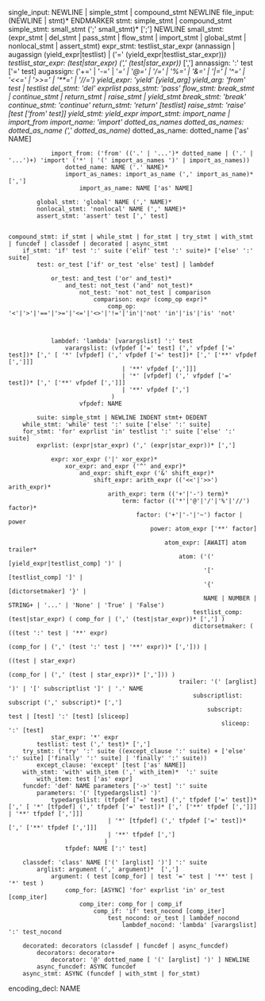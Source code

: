 single_input: NEWLINE | simple_stmt | compound_stmt NEWLINE
file_input: (NEWLINE | stmt)* ENDMARKER
stmt: simple_stmt | compound_stmt
    simple_stmt: small_stmt (';' small_stmt)* [';'] NEWLINE
        small_stmt: (expr_stmt | del_stmt | pass_stmt | flow_stmt | import_stmt | global_stmt | nonlocal_stmt | assert_stmt)
            expr_stmt: testlist_star_expr (annassign | augassign (yield_expr|testlist) | ('=' (yield_expr|testlist_star_expr))*)
                testlist_star_expr: (test|star_expr) (',' (test|star_expr))* [',']
                annassign: ':' test ['=' test]
                augassign: ('+=' | '-=' | '*=' | '@=' | '/=' | '%=' | '&=' | '|=' | '^=' | '<<=' | '>>=' | '**=' | '//=')
                yield_expr: 'yield' [yield_arg]
                    yield_arg: 'from' test | testlist
            del_stmt: 'del' exprlist
            pass_stmt: 'pass'
            flow_stmt: break_stmt | continue_stmt | return_stmt | raise_stmt | yield_stmt
                break_stmt: 'break'
                continue_stmt: 'continue'
                return_stmt: 'return' [testlist]
                raise_stmt: 'raise' [test ['from' test]]
                yield_stmt: yield_expr
            import_stmt: import_name | import_from
                import_name: 'import' dotted_as_names
                    dotted_as_names: dotted_as_name (',' dotted_as_name)*
                        dotted_as_name: dotted_name ['as' NAME]

                import_from: ('from' (('.' | '...')* dotted_name | ('.' | '...')+) 'import' ('*' | '(' import_as_names ')' | import_as_names))
                    dotted_name: NAME ('.' NAME)*
                    import_as_names: import_as_name (',' import_as_name)* [',']
                        import_as_name: NAME ['as' NAME]

            global_stmt: 'global' NAME (',' NAME)*
            nonlocal_stmt: 'nonlocal' NAME (',' NAME)*
            assert_stmt: 'assert' test [',' test]


    compound_stmt: if_stmt | while_stmt | for_stmt | try_stmt | with_stmt | funcdef | classdef | decorated | async_stmt
        if_stmt: 'if' test ':' suite ('elif' test ':' suite)* ['else' ':' suite]
            test: or_test ['if' or_test 'else' test] | lambdef

                or_test: and_test ('or' and_test)*
                    and_test: not_test ('and' not_test)*
                        not_test: 'not' not_test | comparison
                            comparison: expr (comp_op expr)*
                                comp_op: '<'|'>'|'=='|'>='|'<='|'<>'|'!='|'in'|'not' 'in'|'is'|'is' 'not'



                lambdef: 'lambda' [varargslist] ':' test
                    varargslist: (vfpdef ['=' test] (',' vfpdef ['=' test])* [',' [ '*' [vfpdef] (',' vfpdef ['=' test])* [',' ['**' vfpdef [',']]]
                                    | '**' vfpdef [',']]]
                                    | '*' [vfpdef] (',' vfpdef ['=' test])* [',' ['**' vfpdef [',']]]
                                    | '**' vfpdef [',']
                                 )
                        vfpdef: NAME

            suite: simple_stmt | NEWLINE INDENT stmt+ DEDENT
        while_stmt: 'while' test ':' suite ['else' ':' suite]
        for_stmt: 'for' exprlist 'in' testlist ':' suite ['else' ':' suite]
            exprlist: (expr|star_expr) (',' (expr|star_expr))* [',']

                expr: xor_expr ('|' xor_expr)*
                    xor_expr: and_expr ('^' and_expr)*
                        and_expr: shift_expr ('&' shift_expr)*
                            shift_expr: arith_expr (('<<'|'>>') arith_expr)*
                                arith_expr: term (('+'|'-') term)*
                                    term: factor (('*'|'@'|'/'|'%'|'//') factor)*
                                        factor: ('+'|'-'|'~') factor | power
                                            power: atom_expr ['**' factor]

                                                atom_expr: [AWAIT] atom trailer*
                                                    atom: ('(' [yield_expr|testlist_comp] ')' |
                                                           '[' [testlist_comp] ']' |
                                                           '{' [dictorsetmaker] '}' |
                                                           NAME | NUMBER | STRING+ | '...' | 'None' | 'True' | 'False')
                                                        testlist_comp: (test|star_expr) ( comp_for | (',' (test|star_expr))* [','] )
                                                        dictorsetmaker: ( ((test ':' test | '**' expr)
                                                                           (comp_for | (',' (test ':' test | '**' expr))* [','])) |
                                                                          ((test | star_expr)
                                                                           (comp_for | (',' (test | star_expr))* [','])) )
                                                    trailer: '(' [arglist] ')' | '[' subscriptlist ']' | '.' NAME
                                                        subscriptlist: subscript (',' subscript)* [',']
                                                            subscript: test | [test] ':' [test] [sliceop]
                                                                sliceop: ':' [test]
                star_expr: '*' expr
            testlist: test (',' test)* [',']
        try_stmt: ('try' ':' suite ((except_clause ':' suite) + ['else' ':' suite] ['finally' ':' suite] | 'finally' ':' suite))
            except_clause: 'except' [test ['as' NAME]]
        with_stmt: 'with' with_item (',' with_item)*  ':' suite
            with_item: test ['as' expr]
        funcdef: 'def' NAME parameters ['->' test] ':' suite
            parameters: '(' [typedargslist] ')'
                typedargslist: (tfpdef ['=' test] (',' tfpdef ['=' test])* [',' [ '*' [tfpdef] (',' tfpdef ['=' test])* [',' ['**' tfpdef [',']]] | '**' tfpdef [',']]]
                                | '*' [tfpdef] (',' tfpdef ['=' test])* [',' ['**' tfpdef [',']]]
                                | '**' tfpdef [',']
                               )
                    tfpdef: NAME [':' test]

        classdef: 'class' NAME ['(' [arglist] ')'] ':' suite
            arglist: argument (',' argument)*  [',']
                argument: ( test [comp_for] | test '=' test | '**' test | '*' test )
                    comp_for: [ASYNC] 'for' exprlist 'in' or_test [comp_iter]
                        comp_iter: comp_for | comp_if
                            comp_if: 'if' test_nocond [comp_iter]
                                test_nocond: or_test | lambdef_nocond
                                    lambdef_nocond: 'lambda' [varargslist] ':' test_nocond

        decorated: decorators (classdef | funcdef | async_funcdef)
            decorators: decorator+
                decorator: '@' dotted_name [ '(' [arglist] ')' ] NEWLINE
            async_funcdef: ASYNC funcdef
        async_stmt: ASYNC (funcdef | with_stmt | for_stmt)


encoding_decl: NAME


